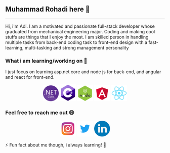 ## Muhammad Rohadi here 👋

---

Hi, i'm Adi. I am a motivated and passionate full-stack developer whose graduated from mechanical engineering major. Coding and making cool stuffs are things that I enjoy the most. I am skilled person in handling multiple tasks from back-end coding task to front-end design with a fast-learning, multi-tasking and strong management personality

### What i am learning/working on 🌱

I just focus on learning asp.net core and node js for back-end, and angular and react for front-end.

<p  align="center">
     <a href="https://www.instagram.com/mrohadiii/"><img src="./img/dotnet.png" width="50"></a>
     <a href="https://twitter.com/Rohadiii"><img src="./img/csharp.png" width="50"></a>
     <a href="https://www.linkedin.com/in/muhammad-rohadi-3b5844142/"><img src="./img/nodejs.png" width="50"></a>
     <a href="https://www.linkedin.com/in/muhammad-rohadi-3b5844142/"><img src="./img/angular.png" width="50"></a>
     <a href="https://www.linkedin.com/in/muhammad-rohadi-3b5844142/"><img src="./img/react.png" width="50"></a>
</p>

### Feel free to reach me out 😄

<p  align="center">
     <a href="https://www.instagram.com/mrohadiii/"><img src="./img/instagram.png" width="50"></a>
     <a href="https://twitter.com/Rohadiii"><img src="./img/twitter.png" width="50"></a>
     <a href="https://www.linkedin.com/in/muhammad-rohadi-3b5844142/"><img src="./img/linkedin.png" width="50"></a>
</p>

⚡ Fun fact about me though, i always learning! 🤔
